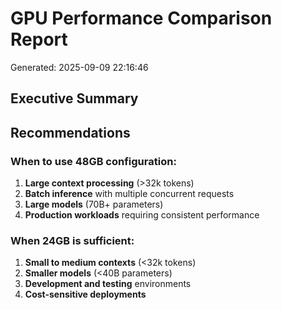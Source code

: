 # GPU Performance Comparison Report

Generated: 2025-09-09 22:16:46

## Executive Summary


## Recommendations

### When to use 48GB configuration:

1. **Large context processing** (>32k tokens)
2. **Batch inference** with multiple concurrent requests
3. **Large models** (70B+ parameters)
4. **Production workloads** requiring consistent performance

### When 24GB is sufficient:

1. **Small to medium contexts** (<32k tokens)
2. **Smaller models** (<40B parameters)
3. **Development and testing** environments
4. **Cost-sensitive deployments**
